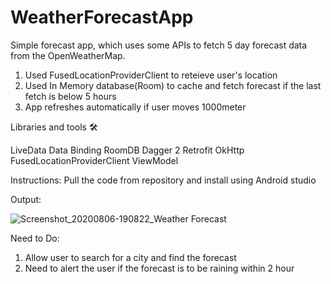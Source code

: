 # WeatherForecastApp

Simple forecast app, which uses some APIs to fetch 5 day forecast data from the OpenWeatherMap.

1) Used FusedLocationProviderClient to reteieve user's location
2) Used In Memory database(Room) to cache and fetch forecast if the last fetch is below 5 hours
3) App refreshes automatically if user moves 1000meter


Libraries and tools 🛠

LiveData
Data Binding
RoomDB
Dagger 2
Retrofit
OkHttp
FusedLocationProviderClient
ViewModel

Instructions:
Pull the code from repository and install using Android studio

Output:

![Screenshot_20200806-190822_Weather Forecast](https://user-images.githubusercontent.com/17528632/89525978-9f807780-d819-11ea-8886-766ca30c8695.jpg)



Need to Do:
1) Allow user to search for a city and find the forecast
2) Need to alert the user if the forecast is to be raining within 2 hour
